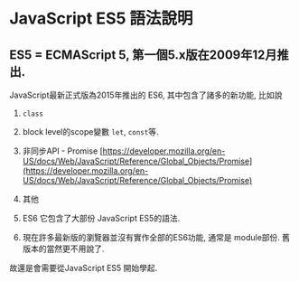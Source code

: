 # JavaScript ES5 語法說明

## ES5 = ECMAScript 5, 第一個5.x版在2009年12月推出.

JavaScript最新正式版為2015年推出的 ES6, 其中包含了諸多的新功能, 比如說
1. `class`
2. block level的scope變數 `let`, `const`等.
3. 非同步API - Promise [https://developer.mozilla.org/en-US/docs/Web/JavaScript/Reference/Global_Objects/Promise](https://developer.mozilla.org/en-US/docs/Web/JavaScript/Reference/Global_Objects/Promise)
4. 其他

1. ES6 它包含了大部份 JavaScript ES5的語法.
2. 現在許多最新版的瀏覽器並沒有實作全部的ES6功能, 通常是 module部份. 舊版本的當然更不用說了.  

故還是會需要從JavaScript ES5 開始學起.
